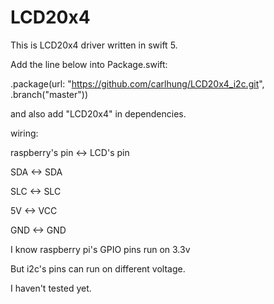 # LCD20x4

This is LCD20x4 driver written in swift 5.

Add the line below into Package.swift:

.package(url: "https://github.com/carlhung/LCD20x4_i2c.git", .branch("master"))

and also add "LCD20x4" in dependencies.



wiring:

raspberry's pin <-> LCD's pin

SDA <-> SDA

SLC <-> SLC

5V <-> VCC

GND <-> GND


I know raspberry pi's GPIO pins run on 3.3v

But i2c's pins can run on different voltage.

I haven't tested yet.
